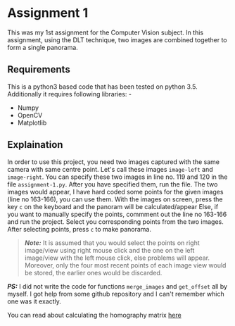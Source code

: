 # Assignment 1

This was my 1st assignment for the Computer Vision subject. In this assignment, using the DLT technique, two images are combined together to form a single panorama.

## Requirements
This is a python3 based code that has been tested on python 3.5. Additionally it requires following libraries: -

 - Numpy
 - OpenCV
 - Matplotlib

## Explaination

In order to use this project, you need two images captured with the same camera with same centre point. Let's call these images `image-left` and `image-right`. You can specify these two images in line no. 119 and 120 in the file `assignment-1.py`. After you have specified them, run the file. The two images would appear, I have hard coded some points for the given images (line no 163-166), you can use them. With the images on screen, press the key `c` on the keyboard and the panoram will be calculated/appear
Else, if you want to manually specify the points, commment out the line no 163-166 and run the project. Select you corresponding points from the two images. After selecting points, press `c` to make panorama.
>***Note:*** It is assumed that you would select the points on right image/view using right mouse click and the one on the left image/view with the left mouse click, else problems will appear. Moreover, only the four most recent points of each image view would be stored, the earlier ones would be discarded.

***PS:*** I did not write the code for functions `merge_images` and `get_offset` all by myself. I got help from some github repository and I can't remember which one was it exactly.

You can read about calculating the homography matrix [here](https://sites.google.com/a/mines.sdsmt.edu/johnscomputervision/home/project-2/manual-image-stitching)
